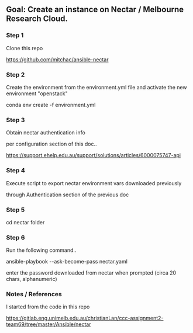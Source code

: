 ## Goal: Create an instance on Nectar / Melbourne Research Cloud. 

### Step 1 

Clone this repo

https://github.com/mitchac/ansible-nectar

### Step 2

Create the environment from the environment.yml file and activate the new environment "openstack"

conda env create -f environment.yml

### Step 3

Obtain nectar authentication info 

per configuration section of this doc..

https://support.ehelp.edu.au/support/solutions/articles/6000075747-api

### Step 4

Execute script to export nectar environment vars downloaded previously 

through Authentication section of the previous doc

### Step 5

cd nectar folder

### Step 6 

Run the following command..

ansible-playbook --ask-become-pass nectar.yaml

enter the password downloaded from nectar when prompted (circa 20 chars, alphanumeric)

### Notes / References

I started from the code in this repo 

https://gitlab.eng.unimelb.edu.au/christianLan/ccc-assignment2-team69/tree/master/Ansible/nectar
